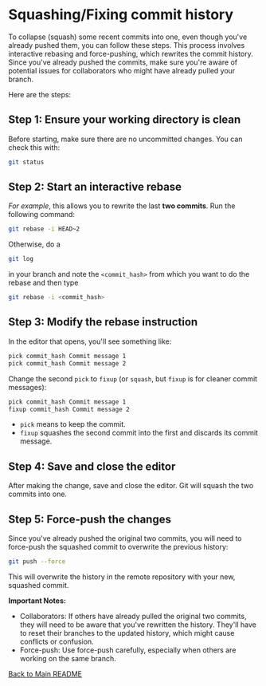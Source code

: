 # Squashing/Fixing commit history

To collapse (squash) some recent commits into one, even though you've already pushed them, you can follow these steps. This process involves interactive rebasing and force-pushing, which rewrites the commit history. Since you've already pushed the commits, make sure you're aware of potential issues for collaborators who might have already pulled your branch.

Here are the steps:

## Step 1: Ensure your working directory is clean

Before starting, make sure there are no uncommitted changes. You can check this with:

```bash
git status
```

## Step 2: Start an interactive rebase

*For example*, this allows you to rewrite the last **two commits**. Run the following command: 

```bash
git rebase -i HEAD~2
```

Otherwise, do a 
```bash
git log
```
in your branch and note the `<commit_hash>` from which you want to do the rebase and then type
```bash
git rebase -i <commit_hash>
```


## Step 3: Modify the rebase instruction

In the editor that opens, you'll see something like:

```bash
pick commit_hash Commit message 1
pick commit_hash Commit message 2
```

Change the second `pick` to `fixup` (or `squash`, but `fixup` is for cleaner commit messages):

```bash
pick commit_hash Commit message 1
fixup commit_hash Commit message 2
```

- `pick` means to keep the commit.
- `fixup` squashes the second commit into the first and discards its commit message.

## Step 4: Save and close the editor

After making the change, save and close the editor. Git will squash the two commits into one.

## Step 5: Force-push the changes

Since you've already pushed the original two commits, you will need to force-push the squashed commit to overwrite the previous history:

```bash
git push --force
```
This will overwrite the history in the remote repository with your new, squashed commit.

**Important Notes:**
- Collaborators: If others have already pulled the original two commits, they will need to be aware that you've rewritten the history. They'll have to reset their branches to the updated history, which might cause conflicts or confusion.
- Force-push: Use force-push carefully, especially when others are working on the same branch.



[Back to Main README](../README.md)
